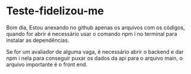 # Teste-fidelizou-me

Bom dia,
Estou anexando no github apenas os arquivos com os códigos, quando for abrir é necessário usar o comando npm i no terminal para instalar as dependências.

Se for um avaliador de alguma vaga, é necessário abrir o backend e dar npm i nela para conseguir puxar os dados da api para o arquivo main, o arquivo importante é o front end.
